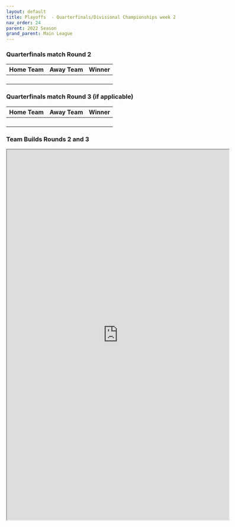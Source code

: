 ```yaml
---
layout: default
title: Playoffs  - Quarterfinals/Divisional Championships week 2
nav_order: 24
parent: 2022 Season
grand_parent: Main League
---
```


### Quarterfinals match Round 2

| Home Team | Away Team | Winner |
|:----------|:----------|:-------|
|           |           |        |
|           |           |        |
|           |           |        |
|           |           |        |


### Quarterfinals match Round 3 (if applicable)

| Home Team | Away Team | Winner |
|:----------|:----------|:-------|
|           |           |        |
|           |           |        |
|           |           |        |
|           |           |        |


### Team Builds Rounds 2 and 3 

<iframe width=600 height=1000 scrolling="yes" src="https://docs.google.com/document/d/e/2PACX-1vSLMQ-BYUr4pd7UZ-H-hm9QFXNHuWlXNpgJC7PjMRF4m3R7Qpz9JXEp8OPBw2fUqch9bdcv5bhnDHlw/pub?embedded=true"></iframe>
